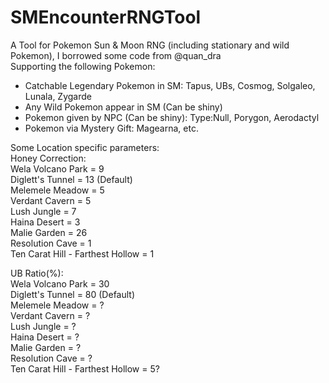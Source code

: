 # SMEncounterRNGTool
A Tool for Pokemon Sun & Moon RNG (including stationary and wild Pokemon), I borrowed some code from @quan_dra<br>
Supporting the following Pokemon:
- Catchable Legendary Pokemon in SM: Tapus, UBs, Cosmog, Solgaleo, Lunala, Zygarde
- Any Wild Pokemon appear in SM (Can be shiny)
- Pokemon given by NPC (Can be shiny): Type:Null, Porygon, Aerodactyl
- Pokemon via Mystery Gift: Magearna, etc.

Some Location specific parameters:<br>
Honey Correction:<br>
Wela Volcano Park = 9<br>
Diglett's Tunnel = 13 (Default)<br>
Melemele Meadow = 5<br>
Verdant Cavern = 5<br>
Lush Jungle = 7<br>
Haina Desert = 3<br>
Malie Garden = 26<br>
Resolution Cave = 1<br>
Ten Carat Hill - Farthest Hollow = 1<br>

UB Ratio(%):<br>
Wela Volcano Park = 30<br>
Diglett's Tunnel = 80 (Default) <br>
Melemele Meadow = ?<br>
Verdant Cavern = ?<br>
Lush Jungle = ?<br>
Haina Desert = ?<br>
Malie Garden = ?<br>
Resolution Cave = ?<br>
Ten Carat Hill - Farthest Hollow = 5?